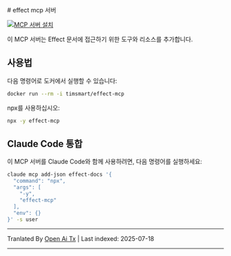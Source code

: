 <translate-content># effect mcp 서버

[![MCP 서버 설치](https://cursor.com/deeplink/mcp-install-dark.svg)](https://cursor.com/install-mcp?name=effect%20docs&config=eyJjb21tYW5kIjoibnB4IC15IGVmZmVjdC1tY3AifQ%3D%3D)

이 MCP 서버는 Effect 문서에 접근하기 위한 도구와 리소스를 추가합니다.

## 사용법

다음 명령어로 도커에서 실행할 수 있습니다:
</translate-content>
```bash
docker run --rm -i timsmart/effect-mcp
```
npx를 사용하십시오:


```bash
npx -y effect-mcp
```
## Claude Code 통합

이 MCP 서버를 Claude Code와 함께 사용하려면, 다음 명령어를 실행하세요:


```bash
claude mcp add-json effect-docs '{
  "command": "npx",
  "args": [
    "-y",
    "effect-mcp"
  ],
  "env": {}
}' -s user
```


---

Tranlated By [Open Ai Tx](https://github.com/OpenAiTx/OpenAiTx) | Last indexed: 2025-07-18

---